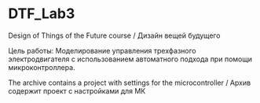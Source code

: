 # DTF_Lab3
Design of Things of the Future course / Дизайн вещей будущего

Цель работы: Моделирование управления трехфазного электродвигателя с использованием автоматного подхода при помощи микроконтроллера.

The archive contains a project with settings for the microcontroller / Архив содержит проект с настройками для МК

